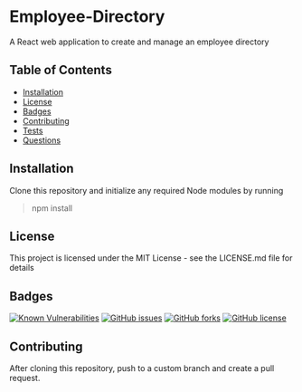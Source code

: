 # Employee-Directory

A React web application to create and manage an employee directory



## Table of Contents
- [Installation](https://github.com/johannsp/CWRUBC-Employee-Directory#Installation) 
- [License](https://github.com/johannsp/CWRUBC-Employee-Directory#License) 
- [Badges](https://github.com/johannsp/CWRUBC-Employee-Directory#Badges) 
- [Contributing](https://github.com/johannsp/CWRUBC-Employee-Directory#Contributing) 
- [Tests](https://github.com/johannsp/CWRUBC-Employee-Directory#Tests) 
- [Questions](https://github.com/johannsp/CWRUBC-Employee-Directory#Questions) 

## Installation

Clone this repository and initialize any required Node modules by running
> npm install

## License

This project is licensed under the MIT License -
see the LICENSE.md file for details

## Badges

[![Known Vulnerabilities](https://snyk.io/test/github/johannsp/CWRUBC-Employee-Directory/badge.svg?targetFile=package.json)](https://snyk.io/test/github/johannsp/CWRUBC-Employee-Directory)
[![GitHub issues](https://img.shields.io/github/issues/johannsp/CWRUBC-Employee-Directory)](https://img.shields.io/github/issues/johannsp/CWRUBC-Employee-Directory)
[![GitHub forks](https://img.shields.io/github/forks/johannsp/CWRUBC-Employee-Directory)](https://img.shields.io/github/forks/johannsp/CWRUBC-Employee-Directory)
[![GitHub license](https://img.shields.io/github/license/johannsp/CWRUBC-Employee-Directory)](https://img.shields.io/github/license/johannsp/CWRUBC-Employee-Directory)

## Contributing

After cloning this repository, push to a custom branch and create a pull request.

